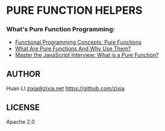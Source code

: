 # PURE FUNCTION HELPERS

### What's Pure Function Programming:

- [Functional Programming Concepts: Pure Functions](https://hackernoon.com/functional-programming-concepts-pure-functions-cafa2983f757)
- [What Are Pure Functions And Why Use Them?](https://medium.com/@jamesjefferyuk/javascript-what-are-pure-functions-4d4d5392d49c)
- [Master the JavaScript Interview: What is a Pure Function?](https://medium.com/javascript-scene/master-the-javascript-interview-what-is-a-pure-function-d1c076bec976)

## AUTHOR

Huan LI <zixia@zixia.net> https://github.com/zixia

## LICENSE

Apache 2.0
